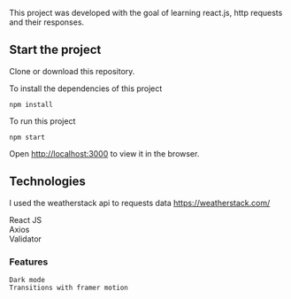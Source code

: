 This project was developed with the goal of learning react.js,
http requests and their responses.


## Start the project

Clone or download this repository.

To install the dependencies of this project
    
    npm install

To run this project

    npm start

Open [http://localhost:3000](http://localhost:3000) to view it in the browser.


## Technologies

I used the weatherstack api to requests data
    https://weatherstack.com/


React JS        
Axios  
Validator

### Features

    Dark mode
    Transitions with framer motion





